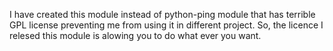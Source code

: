 I have created this module instead of python-ping module that has terrible GPL license preventing me
from using it in different project. So, the licence I relesed this module is alowing you to do what ever you want.

